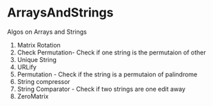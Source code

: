 # ArraysAndStrings
Algos on Arrays and Strings
1. Matrix Rotation
2. Check Permutation- Check if one string is the permutaion of other
3. Unique String
4. URLify
5. Permutation - Check if the string is a permutaion of palindrome
6. String compressor
7. String Comparator - Check if two strings are one edit away
8. ZeroMatrix

